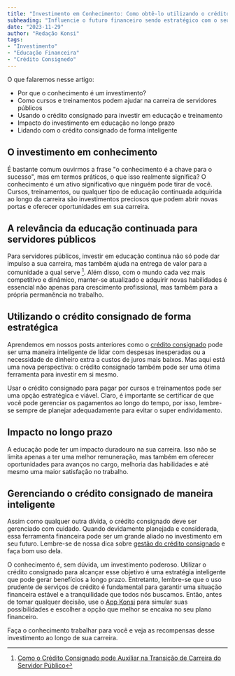 ```yaml
---
title: "Investimento em Conhecimento: Como obtê-lo utilizando o crédito consignado"
subheading: "Influencie o futuro financeiro sendo estratégico com o seu empréstimo consignado"
date: "2023-11-29"
author: "Redação Konsi"
tags:
- "Investimento"
- "Educação Financeira"
- "Crédito Consignedo"
---
```


O que falaremos nesse artigo:
- Por que o conhecimento é um investimento?
- Como cursos e treinamentos podem ajudar na carreira de servidores públicos
- Usando o crédito consignado para investir em educação e treinamento
- Impacto do investimento em educação no longo prazo
- Lidando com o crédito consignado de forma inteligente

## O investimento em conhecimento  
É bastante comum ouvirmos a frase "o conhecimento é a chave para o sucesso", mas em termos práticos, o que isso realmente significa? O conhecimento é um ativo significativo que ninguém pode tirar de você. Cursos, treinamentos, ou qualquer tipo de educação continuada adquirida ao longo da carreira são investimentos preciosos que podem abrir novas portas e oferecer oportunidades em sua carreira.

## A relevância da educação continuada para servidores públicos
Para servidores públicos, investir em educação continua não só pode dar impulso a sua carreira, mas também ajuda na entrega de valor para a comunidade a qual serve [^1^]. Além disso, com o mundo cada vez mais competitivo e dinâmico, manter-se atualizado e adquirir novas habilidades é essencial não apenas para crescimento profissional, mas também para a própria permanência no trabalho.

## Utilizando o crédito consignado de forma estratégica
Aprendemos em nossos posts anteriores como o [crédito consignado](https://konsi.com.br/postagens/o-guia-definitivo-sobre-crdito-consignado-para-servidor-pblico-novato) pode ser uma maneira inteligente de lidar com despesas inesperadas ou a necessidade de dinheiro extra a custos de juros mais baixos. Mas aqui está uma nova perspectiva: o crédito consignado também pode ser uma ótima ferramenta para investir em si mesmo. 

Usar o crédito consignado para pagar por cursos e treinamentos pode ser uma opção estratégica e viável. Claro, é importante se certificar de que você pode gerenciar os pagamentos ao longo do tempo, por isso, lembre-se sempre de planejar adequadamente para evitar o super endividamento.

## Impacto no longo prazo
A educação pode ter um impacto duradouro na sua carreira. Isso não se limita apenas a ter uma melhor remuneração, mas também em oferecer oportunidades para avanços no cargo, melhoria das habilidades e até mesmo uma maior satisfação no trabalho.

## Gerenciando o crédito consignado de maneira inteligente
Assim como qualquer outra dívida, o crédito consignado deve ser gerenciado com cuidado. Quando devidamente planejada e considerada, essa ferramenta financeira pode ser um grande aliado no investimento em seu futuro. Lembre-se de nossa dica sobre [gestão do crédito consignado](https://konsi.com.br/postagens/gesto-do-crdito-consignado-como-utilizar-com-sabedoria) e faça bom uso dela.

O conhecimento é, sem dúvida, um investimento poderoso. Utilizar o crédito consignado para alcançar esse objetivo é uma estratégia inteligente que pode gerar benefícios a longo prazo. Entretanto, lembre-se que o uso prudente de serviços de crédito é fundamental para garantir uma situação financeira estável e a tranquilidade que todos nós buscamos. Então, antes de tomar qualquer decisão, use o [App Konsi](https://konsi.com.br/app-download) para simular suas possibilidades e escolher a opção que melhor se encaixa no seu plano financeiro.

Faça o conhecimento trabalhar para você e veja as recompensas desse investimento ao longo de sua carreira.
[^1^]: [Como o Crédito Consignado pode Auxiliar na Transição de Carreira do Servidor Público](https://konsi.com.br/postagens/como-o-crdito-consignado-pode-auxiliar-na-transio-de-carreira-do-servidor-pblico)